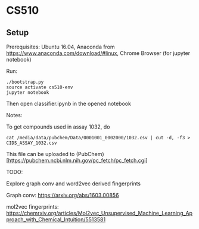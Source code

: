 # CS510

## Setup

Prerequisites: Ubuntu 16.04, Anaconda from https://www.anaconda.com/download/#linux, Chrome Browser (for jupyter notebook)

Run:

```
./bootstrap.py
source activate cs510-env
jupyter notebook
```

Then open classifier.ipynb in the opened notebook


Notes:

To get compounds used in assay 1032, do

```
cat /media/data/pubchem/Data/0001001_0002000/1032.csv | cut -d, -f3 > CIDS_ASSAY_1032.csv
```

This file can be uploaded to (PubChem)[https://pubchem.ncbi.nlm.nih.gov/pc_fetch/pc_fetch.cgi]

TODO:

Explore graph conv and word2vec derived fingerprints

Graph conv:
https://arxiv.org/abs/1603.00856

mol2vec fingerprints:
https://chemrxiv.org/articles/Mol2vec_Unsupervised_Machine_Learning_Approach_with_Chemical_Intuition/5513581

